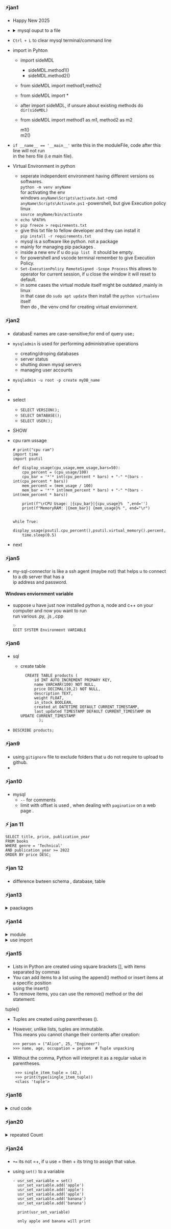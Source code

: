 ### ⚡jan1 
- Happy New 2025
-   <details>
      <summary>mysql ouput to a file</summary>     

        🔹In the command echo "SHOW TABLES;" | mysql -u root -p mysql > ~/project/  system_tables.txt, the execution order is as follows:  
        
        - echo "SHOW TABLES;" runs first, generating the string SHOW TABLES; to be sent through the pipe.
        
        - The pipe (|) takes the output from echo and sends it as input to the MySQL client.
        
        - The MySQL command (mysql -u root -p mysql) runs concurrently with echo, waiting for input while prompting for a password due to the -p option.
        
        - Output redirection (> ~/project/system_tables.txt) occurs after the MySQL command executes, saving the results of SHOW TABLES; to the specified file.
        
        This sequence illustrates how piped commands execute in parallel, with the first command producing output that feeds into the second command.

        🔹2nd Approach
            👉 mysql -u root -p -e "SHOW TABLES;" mysql > ~/project/system_tables.txt   

            - Replace root with your MySQL root username (if different).
            - Enter the password when prompted.
            - The -e flag allows you to execute SQL statements directly from the command line.   

            - The mysql -u root -p -e "SHOW TABLES;" part executes the SQL command SHOW TABLES;.
            - By adding mysql after the SQL command, we specify the database (in this case, the mysql system database) where the SHOW TABLES; command should be executed.

            - If you don’t specify the database, MySQL won’t know where to execute the SHOW TABLES; command, and you'll get an error like: NO database selected

            🔹If the database is named test_DB, you simply replace mysql with test_DB   

                mysql -u root -p -e "SHOW TABLES;" test_DB > ~/project/system_tables.txt  

            🔹If you want to copy the contents of the maintable from the database test_DB to a file table.txt  
            👇  
            mysql -u root -p -e "SELECT * FROM maintable;" test_DB > ~/project/table.txt

            Explanation:
            mysql -u root -p: Connects to MySQL as the root user.
            -e "SELECT * FROM maintable;": Executes the SQL query to select all rows and columns from the table maintable.
            test_DB: Specifies the database where maintable resides.
            >~/project/table.txt: Redirects the output of the query to the file table.txt in the 
             ~/project directory.

             ~ represents the home directory for that user , its value is different for different users.

             Notes:
                🔻If the table has many rows or complex data, the output in table.txt might include column headers and data in a tab-separated format.

                🔻For custom formatting, you might need to tweak the SQL query or use additional tools like awk or sed.




        
  
    </details>

- `Ctrl + L` to clear mysql terminal/command line 
- import in Pyhton
    - import sideMDL  
      - sideMDL.method1()  
      - sideMDL.method2() 
    - from sideMDL import method1,metho2
    - from sideMDL import *
    - after import sideMDL, if unsure about existing methods do `dir(sideMDL)`
    - from sideMDL import method1 as m1, method2 as m2  

        m1()   
        m2()
    
- `if __name__ == '__main__'`   write this in the moduleFile, code after this line will not run   
   in the hero file (i.e main file).

- Virtual Environment in python 
    - seperate independent environment having different versions os softwares.  
      `python -m venv anyName`  
      for activating the env   
      windows 
      `anyName\Scripts\activate.bat` -cmd 
      `anyName\Scripts\Activate.ps1` -powershell, but give Execution policy  
      linux  
      `source anyName/bin/activate`
    - `echo %PATH%`
    -  `pip freeze > requirements.txt`
    - give this txt file to fellow developer and they can install it   
      `pip install -r requirements.txt`
    - mysql is a software like python. not a package
    - mainly for managing pip packages .
    - inside a new env if u do `pip list ` it should be empty.
    - for powershell and vscode terminal remember to give Execution Policy.
    - `Set-ExecutionPolicy RemoteSigned -Scope Process` this allows to operator for current session, if u close the window it will reset to default.
    - in some cases the virtual module itself might be outdated ,mainly in linux  
      in that case do `sudo apt update` then install the `python virtualenv ` itself   
      then do , the venv cmd for creating virtual enviornment. 


### ⚡jan2
 
 - databasE names are case-sensitive;for end of query use`;`  
 - `mysqladmin` is used for performing administrative operations   
    - creating/droping databases
    - server status  
    - shutting down mysql servers  
    - managing user accounts
 - `mysqladmin -u root -p create myDB_name`
 -  
 - select
    - `SELECT VERSION();`
    - `SELECT DATABASE();`
    - `SELECT USER();`
 - SHOW 
    
- cpu ram ussage
  
      # print("cpu ram")
      import time 
      import psutil

      def display_usage(cpu_usage,mem_usage,bars=50):
          cpu_percent = (cpu_usage/100)
          cpu_bar = '*'* int(cpu_percent * bars) + "-" *(bars -int(cpu_percent * bars))
          mem_percent = (mem_usage / 100)
          mem_bar = '*'* int(mem_percent * bars) + "-" *(bars -int(mem_percent * bars))

          print(f"\rCPU Usage: |{cpu_bar}|{cpu_usage}%  ",end='')
          print(f"MemoryRAM: |{mem_bar}| {mem_usage}% ", end="\r")


      while True:
          display_usage(psutil.cpu_percent(),psutil.virtual_memory().percent,60)    
          time.sleep(0.5) 

- next


### ⚡jan5

- my-sql-connector is like a ssh agent (maybe not) that helps u to connect to a db server that has a  
  ip address and password.

#### Windows enviornment variable 

- suppose u have just now installed python a, node and c++ on your computer and now you want to run   
  run various .py, .js ,.cpp   

      ✨
      EDIT SYSTEM Environment VARIABLE 
      


### ⚡jan6


- sql   
    - create table  

            CREATE TABLE products (
                id INT AUTO_INCREMENT PRIMARY KEY,
                name VARCHAR(100) NOT NULL,
                price DECIMAL(10,2) NOT NULL,
                description TEXT,
                weight FLOAT,
                in_stock BOOLEAN,
                created_at DATETIME DEFAULT CURRENT_TIMESTAMP,
                last_updated TIMESTAMP DEFAULT CURRENT_TIMESTAMP ON UPDATE CURRENT_TIMESTAMP
                  );  

- `DESCRIBE products;`


### ⚡jan9

- using `gitignore` file to exclude folders that u do not require to upload to github.  
- 

### ⚡jan10

- mysql 
    - `--` for comments
    - limit with offset is used , when dealing with `pagination` on a web page .

### ⚡ jan 11

    SELECT title, price, publication_year
    FROM books
    WHERE genre = 'Technical'
    AND publication_year >= 2022
    ORDER BY price DESC;


### ⚡jan 12

- difference bwteen schema , database, table  


### ⚡jan13

<details>
    <summary> paackages </summary>

      In this lab, you have explored two fundamental concepts in Python programming: functions and modules. You have learned how to define and use functions, understand function scope, create and use modules, import specific functions from modules, and organize related modules into packages.

    You started by creating simple functions and gradually moved to more complex concepts like function scope and global variables. You then learned how to create modules to organize related functions and variables into separate files, making your code more maintainable and reusable.

    You explored different ways of importing functions from modules, including importing specific functions and using aliases. This knowledge allows you to write more concise and readable code while avoiding naming conflicts between different modules.

    Finally, you learned how to create a package, which is a way to organize related modules into a directory hierarchy. This is particularly useful for larger projects where you need to manage multiple related modules.

    These concepts of functions and modules are crucial for writing well-organized, efficient, and reusable Python code. As you continue your Python journey, you'll find these skills essential for building more complex programs and collaborating on larger projects. Remember to practice these concepts regularly and explore the vast ecosystem of Python modules and packages available to enhance your programming capabilities
</details>



### ⚡jan14

<details>
<summary>module</summary>

    # Space Math Module

      def calculate_fuel(distance):
          return distance*500

      def time_to_destination(distance, speed):
          return distance/speed

      def gravity_force(mass1, mass2, distance):
          G = 6.67430e-11
          return (G *mass1 *mass2)/(distance**2)

</details>

<details>
<summary>use import</summary>

        # Space Mission Planner

        from space_math import calculate_fuel,time_to_destination,gravity_force 

        # Mission parameters
        distance = 225000000  # km
        speed = 20000  # km/h
        planet_mass = 6.39e23  # kg
        spacecraft_mass = 15000  # kg

        # TODO: Use the imported functions to calculate mission details
        fuel_needed = calculate_fuel(distance)
        travel_time = time_to_destination(distance, speed)
        grav_force = gravity_force(planet_mass, spacecraft_mass, distance)
        # TODO: Print the mission details (fuel needed, time to destination, gravitational force)
        print("Space Mission Details:")
        print("----------------------")
        print(f"Fuel needed: {fuel_needed:.2f} liters")
        print(f"Time to destination: {travel_time:.2f} hours")
        print(f"Gravitational force at destination: {grav_force:.2f} N")

</details>

### ⚡jan15

  - Lists in Python are created using square brackets [], with items separated by commas  
  - You can add items to a list using the append() method or insert items at a specific position  
   using the insert()  
  - To remove items, you can use the remove() method or the del statement:

  tuple()

  - Tuples are created using parentheses ().
  - However, unlike lists, tuples are immutable.   
    This means you cannot change their contents after creation:
    
        >>> person = ("Alice", 25, "Engineer")
        >>> name, age, occupation = person  # Tuple unpacking   
 
 - Without the comma, Python will interpret it as a regular value in parentheses.
   
        >>> single_item_tuple = (42,)
        >>> print(type(single_item_tuple))
        <class 'tuple'>


### ⚡jan16

<details>
<summary>crud code</summary>

        missions = []
        mission_details = {}

        def add_mission(missions, mission_details, name, details):
            missions.append(name)
            mission_details[name] = details
            print("Mission added successfully!")

        def update_mission(mission_details, name, key, value):
            if name in mission_details:
                mission_details[name][key] = value
                print(f"Updated {key} for mission {name}")
            else:
                print(f"Mission {name} not found")

        def display_missions(missions, mission_details):
            print("\nAll Missions:")
            for i, mission in enumerate(missions, 1):
                print(f"{i}. {mission}")
                for key, value in mission_details[mission].items():
                    print(f"   {key}: {value}")
                print()

        def list_astronauts(mission_details):
            all_astronauts = set()
            for mission in mission_details.values():
                crew = mission.get('Crew', '').split(', ')
                all_astronauts.update(crew)
            return all_astronauts

        # Main menu loop (provided in the initial script)
        while True:
            print("\nSpace Mission Management System")
            print("1. Add Mission")
            print("2. Update Mission")
            print("3. Display Missions")
            print("4. List Astronauts")
            print("5. Exit")

            choice = input("\nEnter your choice: ")

            if choice == '1':
                name = input("Enter mission name: ")
                destination = input("Enter destination: ")
                launch_date = input("Enter launch date: ")
                crew = input("Enter crew members (comma-separated): ")
                details = {
                    "Destination": destination,
                    "Launch Date": launch_date,
                    "Crew": crew
                }
                add_mission(missions, mission_details, name, details)

            elif choice == '2':
                name = input("Enter mission name to update: ")
                key = input("Enter detail to update (Destination/Launch Date/Crew): ")
                value = input(f"Enter new value for {key}: ")
                update_mission(mission_details, name, key, value)

            elif choice == '3':
                display_missions(missions, mission_details)

            elif choice == '4':
                astronauts = list_astronauts(mission_details)
                print("\nAll Astronauts:")
                for astronaut in astronauts:
                    print(f"- {astronaut}")

            elif choice == '5':
                print("Exiting Space Mission Management System. Goodbye!")
                break

            else:
                print("Invalid choice. Please try again.")
</details>


### ⚡jan20

<details>
<summary>repeated Count</summary>

    from typing import List

    def count_clone_soldier(matrix: List[List[str]]):
        # Create an empty dictionary to store the count of each soldier ID
        clone_count = {}

        # Iterate over each row in the matrix
        for row in matrix:
            # Iterate over each soldier ID in the current row
            for soldier_id in row:
                # Check if the soldier ID is already present in the clone_count dictionary
                if soldier_id in clone_count:
                    # If the soldier ID is already present, increment its count by 1
                    clone_count[soldier_id] += 1
                else:
                    # If the soldier ID is not present, initialize its count to 1
                    clone_count[soldier_id] = 1

        # Iterate over the clone_count dictionary to decrement the count of each soldier ID by 1
        for soldier_id in clone_count:
            clone_count[soldier_id] -= 1

        # Remove any soldier IDs from the clone_count dictionary whose count is 0 after decrementing
        clone_count = {k: v for k, v in clone_count.items() if v != 0}

        # Return the clone_count dictionary containing the count of each soldier ID
        return clone_count



</details>

### ⚡jan24  
-  `+=`  its not =+, if u use = then + its tring to assign that value.
- using `set()` to a variable  

      - usr_set_variable = set() 
        usr_set_variable.add('apple') 
        usr_set_variable.add('apple') 
        usr_set_variable.add('apple') 
        usr_set_variable.add('banana') 
        usr_set_variable.add('banana')

        print(usr_set_variable)

        only apple and banana will print 